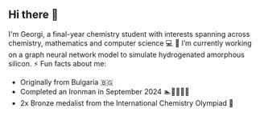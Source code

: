 ## Hi there 👋
I'm Georgi, a final-year chemistry student with interests spanning across chemistry, mathematics and computer science 💻
🔭 I’m currently working on a graph neural network model to simulate hydrogenated amorphous silicon.
⚡ Fun facts about me:
  * Originally from Bulgaria 🇧🇬
  * Completed an Ironman in September 2024 🏊🚴‍♂️🏃‍♂️
  * 2x Bronze medalist from the International Chemistry Olympiad 🥉

  

<!--
**gn-nedyalkov/gn-nedyalkov** is a ✨ _special_ ✨ repository because its `README.md` (this file) appears on your GitHub profile.

Here are some ideas to get you started:

- 🔭 I’m currently working on ...
- 🌱 I’m currently learning ...
- 👯 I’m looking to collaborate on ...
- 🤔 I’m looking for help with ...
- 💬 Ask me about ...
- 📫 How to reach me: ...
- 😄 Pronouns: ...
- ⚡ Fun fact: ...
-->
